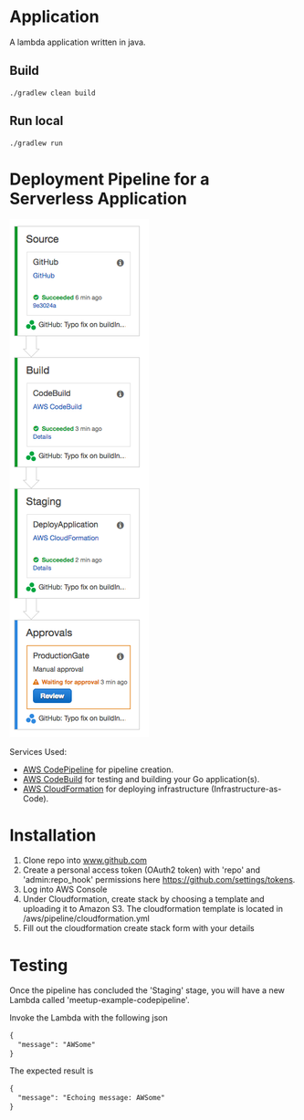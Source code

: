 # Application
A lambda application written in java.

## Build
```
./gradlew clean build
```

## Run local
```
./gradlew run
```


# Deployment Pipeline for a Serverless Application

![pipeline-screenshot](images/pipeline-screenshot.png)


Services Used:
 
 * [AWS CodePipeline](https://aws.amazon.com/codepipeline/) for pipeline creation.
 * [AWS CodeBuild](https://aws.amazon.com/codebuild/) for testing and building your Go application(s).
 * [AWS CloudFormation](https://aws.amazon.com/cloudformation/) for deploying infrastructure (Infrastructure-as-Code).


# Installation 

1. Clone repo into www.github.com
2. Create a personal access token (OAuth2 token) with 'repo' and 'admin:repo_hook' permissions here https://github.com/settings/tokens. 
3. Log into AWS Console 
4. Under Cloudformation, create stack by choosing a template and uploading it to Amazon S3. The cloudformation template is located in /aws/pipeline/cloudformation.yml
5. Fill out the cloudformation create stack form with your details

# Testing

Once the pipeline has concluded the 'Staging' stage, you will have a new Lambda called 'meetup-example-codepipeline'. 

Invoke the Lambda with the following json

```
{
  "message": "AWSome"
}
```

The expected result is 

```
{
  "message": "Echoing message: AWSome"
}
```